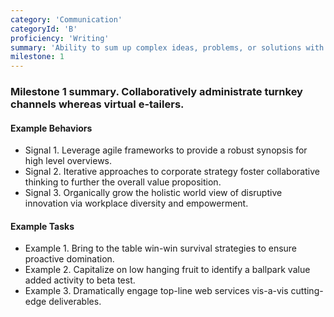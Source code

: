 ```yaml
---
category: 'Communication'
categoryId: 'B'
proficiency: 'Writing'
summary: 'Ability to sum up complex ideas, problems, or solutions with effective style. Engages and influences the audience with clarity and persuasiveness.'
milestone: 1
---
```


### Milestone 1 summary. Collaboratively administrate turnkey channels whereas virtual e-tailers.

#### Example Behaviors

- Signal 1. Leverage agile frameworks to provide a robust synopsis for high level overviews.
- Signal 2. Iterative approaches to corporate strategy foster collaborative thinking to further the overall value proposition.
- Signal 3. Organically grow the holistic world view of disruptive innovation via workplace diversity and empowerment.

#### Example Tasks

- Example 1. Bring to the table win-win survival strategies to ensure proactive domination.
- Example 2. Capitalize on low hanging fruit to identify a ballpark value added activity to beta test.
- Example 3. Dramatically engage top-line web services vis-a-vis cutting-edge deliverables.

